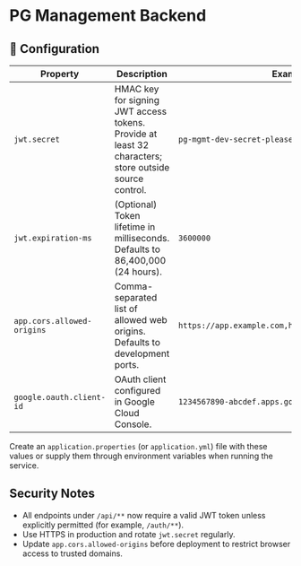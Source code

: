 # PG Management Backend

## 🔧 Configuration

| Property | Description | Example |
| --- | --- | --- |
| `jwt.secret` | HMAC key for signing JWT access tokens. Provide at least 32 characters; store outside source control. | `pg-mgmt-dev-secret-please-change` |
| `jwt.expiration-ms` | (Optional) Token lifetime in milliseconds. Defaults to 86,400,000 (24 hours). | `3600000` |
| `app.cors.allowed-origins` | Comma-separated list of allowed web origins. Defaults to development ports. | `https://app.example.com,https://admin.example.com` |
| `google.oauth.client-id` | OAuth client configured in Google Cloud Console. | `1234567890-abcdef.apps.googleusercontent.com` |

Create an `application.properties` (or `application.yml`) file with these values or supply them through environment variables when running the service.

## Security Notes

- All endpoints under `/api/**` now require a valid JWT token unless explicitly permitted (for example, `/auth/**`).
- Use HTTPS in production and rotate `jwt.secret` regularly.
- Update `app.cors.allowed-origins` before deployment to restrict browser access to trusted domains.
